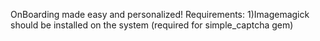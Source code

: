OnBoarding made easy and personalized!
Requirements:
 1)Imagemagick should be installed on the system (required for simple_captcha gem)

